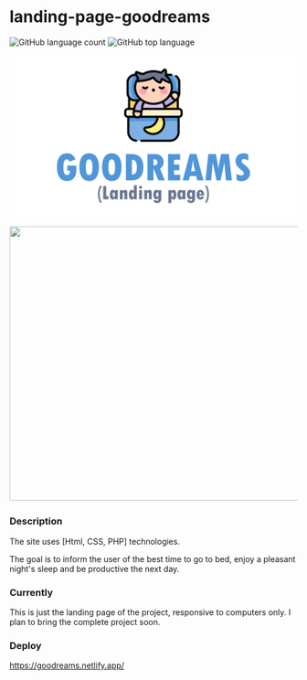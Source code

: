 # landing-page-goodreams
![GitHub language count](https://img.shields.io/github/languages/count/Jolonte/landing-page-goodreams)
![GitHub top language](https://img.shields.io/github/languages/top/Jolonte/landing-page-goodreams)

<p align="center">
  <img width="600" src="assets/to_readme/splashtogithub.png"
</p>

<p align="center">
  <img width="800" height="480" src="assets/to_readme/goodreams_git_1.gif"
</p>

### Description
The site uses [Html, CSS, PHP] technologies.
  
The goal is to inform the user of the best time to go to bed, enjoy a pleasant night's sleep and be productive the next day.

### Currently
This is just the landing page of the project, responsive to computers only. I plan to bring the complete project soon.

### Deploy
https://goodreams.netlify.app/
